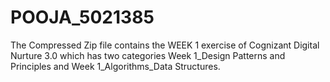 # POOJA_5021385
The Compressed Zip file contains the WEEK 1 exercise of Cognizant Digital Nurture 3.0 which has two categories Week 1_Design Patterns and Principles and Week 1_Algorithms_Data Structures. 
